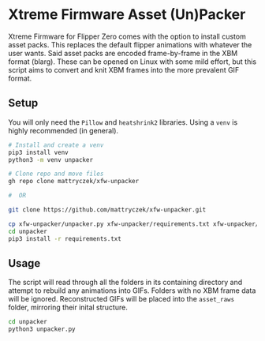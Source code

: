 # Xtreme Firmware Asset (Un)Packer

Xtreme Firmware for Flipper Zero comes with the option to install custom asset packs. This replaces the default flipper animations with whatever the user wants. Said asset packs are encoded frame-by-frame in the XBM format (blarg). These can be opened on Linux with some mild effort, but this script aims to convert and knit XBM frames into the more prevalent GIF format.

## Setup

You will only need the `Pillow` and `heatshrink2` libraries. Using a `venv` is highly recommended (in general). 


```bash
# Install and create a venv
pip3 install venv
python3 -m venv unpacker

# Clone repo and move files
gh repo clone mattryczek/xfw-unpacker

#  OR

git clone https://github.com/mattryczek/xfw-unpacker.git

cp xfw-unpacker/unpacker.py xfw-unpacker/requirements.txt xfw-unpacker/
cd unpacker
pip3 install -r requirements.txt
```

## Usage
The script will read through all the folders in its containing directory and attempt to rebuild any animations into GIFs. Folders with no XBM frame data will be ignored. Reconstructed GIFs will be placed into the `asset_raws` folder, mirroring their inital structure.

```bash
cd unpacker
python3 unpacker.py
```